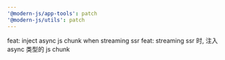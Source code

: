 ```yaml
---
'@modern-js/app-tools': patch
'@modern-js/utils': patch
---
```


feat: inject async js chunk when streaming ssr
feat: streaming ssr 时, 注入 async 类型的 js chunk
